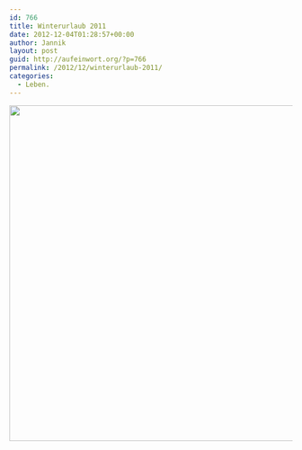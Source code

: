 ```yaml
---
id: 766
title: Winterurlaub 2011
date: 2012-12-04T01:28:57+00:00
author: Jannik
layout: post
guid: http://aufeinwort.org/?p=766
permalink: /2012/12/winterurlaub-2011/
categories:
  - Leben.
---
```

[<img class="aligncenter size-large wp-image-767" title="lienz" src="http://res.cloudinary.com/aufeinwort-org/image/upload/h_462,w_696/v1382562631/lienz_pbkth4.png" alt="" width="900" height="598" />](http://res.cloudinary.com/aufeinwort-org/image/upload/v1382562631/lienz_pbkth4.png)